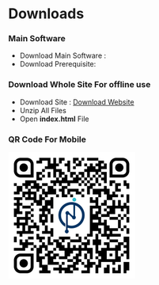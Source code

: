 # Downloads

### Main Software

- Download Main Software : 
- Download Prerequisite:

### Download Whole Site For offline use 

- Download Site : [Download Website](https://minhaskamal.github.io/DownGit/#/home?url=https://github.com/NodesAutomations/sample-documentation/tree/gh-pages)
- Unzip All Files
- Open **index.html** File

### QR Code For Mobile

<img src="Assets/Images/qr-code.svg" style="zoom:25%;" />
